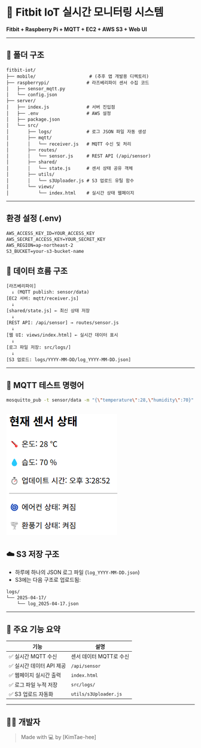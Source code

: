 # 📡 Fitbit IoT 실시간 모니터링 시스템

**Fitbit + Raspberry Pi + MQTT + EC2 + AWS S3 + Web UI**

---

## 📁 폴더 구조

```
fitbit-iot/
├── mobile/                    # (추후 앱 개발용 디렉토리)
├── raspberrypi/              # 라즈베리파이 센서 수집 코드
│   ├── sensor_mqtt.py
│   └── config.json
├── server/
│   ├── index.js              # 서버 진입점
│   ├── .env                  # AWS 설정
│   ├── package.json
│   └── src/
│       ├── logs/             # 로그 JSON 파일 자동 생성
│       ├── mqtt/
│       │   └── receiver.js   # MQTT 수신 및 처리
│       ├── routes/
│       │   └── sensor.js     # REST API (/api/sensor)
│       ├── shared/
│       │   └── state.js      # 센서 상태 공유 객체
│       ├── utils/
│       │   └── s3Uploader.js # S3 업로드 유틸 함수
│       └── views/
│           └── index.html    # 실시간 상태 웹페이지
```

---


## 환경 설정 (.env)

```
AWS_ACCESS_KEY_ID=YOUR_ACCESS_KEY
AWS_SECRET_ACCESS_KEY=YOUR_SECRET_KEY
AWS_REGION=ap-northeast-2
S3_BUCKET=your-s3-bucket-name
```

## 📡 데이터 흐름 구조

```
[라즈베리파이]
  ↓ (MQTT publish: sensor/data)
[EC2 서버: mqtt/receiver.js]
  ↓
[shared/state.js] ← 최신 상태 저장
  ↓
[REST API: /api/sensor] → routes/sensor.js
  ↓
[웹 UI: views/index.html] ← 실시간 데이터 표시
  ↓
[로그 파일 저장: src/logs/]
  ↓
[S3 업로드: logs/YYYY-MM-DD/log_YYYY-MM-DD.json]
```

---

## 🧪 MQTT 테스트 명령어

```bash
mosquitto_pub -t sensor/data -m "{\"temperature\":28,\"humidity\":70}"
```
![alt text](image.png)
---

## ☁️ S3 저장 구조

- 하루에 하나의 JSON 로그 파일 (`log_YYYY-MM-DD.json`)
- S3에는 다음 구조로 업로드됨:

```
logs/
└── 2025-04-17/
    └── log_2025-04-17.json
```

---

## 📌 주요 기능 요약

| 기능                      | 설명 |
|---------------------------|------|
| ✅ 실시간 MQTT 수신       | 센서 데이터 MQTT로 수신 |
| ✅ 실시간 데이터 API 제공 | `/api/sensor` |
| ✅ 웹페이지 실시간 출력   | `index.html` |
| ✅ 로그 파일 누적 저장    | `src/logs/` |
| ✅ S3 업로드 자동화       | `utils/s3Uploader.js` |

---

## 👨‍💻 개발자

> Made with 💻 by [KimTae-hee]
